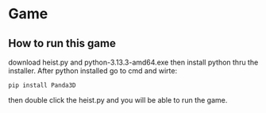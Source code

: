 # Game
How to run this game
-
download heist.py and python-3.13.3-amd64.exe then install python thru the installer. After python installed go to cmd and wirte:
 ```
pip install Panda3D
```
then double click the heist.py and you will be able to run the game.
